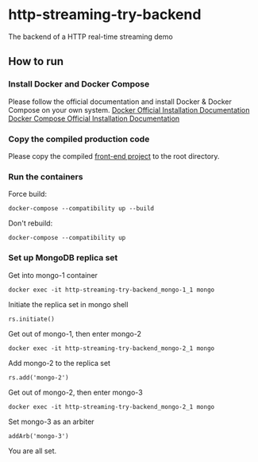 # http-streaming-try-backend

The backend of a HTTP real-time streaming demo

## How to run

### Install Docker and Docker Compose

Please follow the official documentation and install Docker & Docker Compose on your own system.
[Docker Official Installation Documentation](https://docs.docker.com/engine/install/)  
[Docker Compose Official Installation Documentation](https://docs.docker.com/compose/install/)

### Copy the compiled production code

Please copy the compiled [front-end project](https://github.com/MartinMa28/http-streaming-try-frontend) to the root directory.

### Run the containers

Force build:

```
docker-compose --compatibility up --build
```

Don't rebuild:

```
docker-compose --compatibility up
```

### Set up MongoDB replica set

Get into mongo-1 container

```
docker exec -it http-streaming-try-backend_mongo-1_1 mongo
```

Initiate the replica set in mongo shell

```
rs.initiate()
```

Get out of mongo-1, then enter mongo-2

```
docker exec -it http-streaming-try-backend_mongo-2_1 mongo
```

Add mongo-2 to the replica set

```
rs.add('mongo-2')
```

Get out of mongo-2, then enter mongo-3

```
docker exec -it http-streaming-try-backend_mongo-2_1 mongo
```

Set mongo-3 as an arbiter

```
addArb('mongo-3')
```

You are all set.
